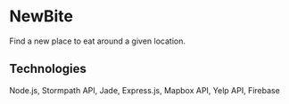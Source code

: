 # NewBite
Find a new place to eat around a given location.


## Technologies
Node.js, Stormpath API, Jade, Express.js, Mapbox API, Yelp API, Firebase
